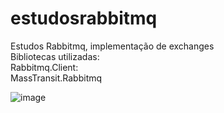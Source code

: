 # estudosrabbitmq
Estudos Rabbitmq, implementação de exchanges<br/>
Bibliotecas utilizadas:<br/>
Rabbitmq.Client:<br/>
MassTransit.Rabbitmq


![image](https://github.com/user-attachments/assets/5f39cf76-f6bf-4e8a-80c6-d196c42a73dd)
